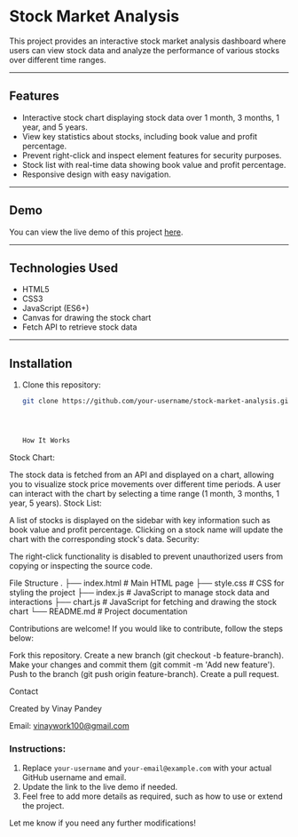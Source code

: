# Stock Market Analysis

This project provides an interactive stock market analysis dashboard where users can view stock data and analyze the performance of various stocks over different time ranges.

---

## Features

- Interactive stock chart displaying stock data over 1 month, 3 months, 1 year, and 5 years.
- View key statistics about stocks, including book value and profit percentage.
- Prevent right-click and inspect element features for security purposes.
- Stock list with real-time data showing book value and profit percentage.
- Responsive design with easy navigation.

---

## Demo

You can view the live demo of this project [here](https://unrivaled-croissant-a85fe9.netlify.app/).

---

## Technologies Used

- HTML5
- CSS3
- JavaScript (ES6+)
- Canvas for drawing the stock chart
- Fetch API to retrieve stock data

---

## Installation

1. Clone this repository:
   ```bash
   git clone https://github.com/your-username/stock-market-analysis.git




   How It Works
Stock Chart:

The stock data is fetched from an API and displayed on a chart, allowing you to visualize stock price movements over different time periods.
A user can interact with the chart by selecting a time range (1 month, 3 months, 1 year, 5 years).
Stock List:

A list of stocks is displayed on the sidebar with key information such as book value and profit percentage.
Clicking on a stock name will update the chart with the corresponding stock's data.
Security:

The right-click functionality is disabled to prevent unauthorized users from copying or inspecting the source code.




File Structure
.
├── index.html       # Main HTML page
├── style.css        # CSS for styling the project
├── index.js         # JavaScript to manage stock data and interactions
├── chart.js         # JavaScript for fetching and drawing the stock chart
└── README.md        # Project documentation



Contributions are welcome! If you would like to contribute, follow the steps below:

Fork this repository.
Create a new branch (git checkout -b feature-branch).
Make your changes and commit them (git commit -m 'Add new feature').
Push to the branch (git push origin feature-branch).
Create a pull request.



Contact

Created by Vinay Pandey


Email: vinaywork100@gmail.com


### Instructions:
1. Replace `your-username` and `your-email@example.com` with your actual GitHub username and email.
2. Update the link to the live demo if needed.
3. Feel free to add more details as required, such as how to use or extend the project.

Let me know if you need any further modifications!

